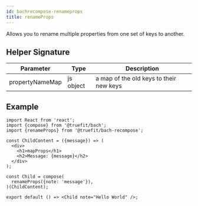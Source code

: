 ```yaml
---
id: bachrecompose-renameprops
title: renameProps
---
```


Allows you to rename multiple properties from one set of keys to another.

## Helper Signature

| Parameter       | Type      | Description                             |
| --------------- | --------- | --------------------------------------- |
| propertyNameMap | js object | a map of the old keys to their new keys |

## Example

```
import React from 'react';
import {compose} from '@truefit/bach';
import {renameProps} from '@truefit/bach-recompose';

const ChildContent = ({message}) => (
  <div>
    <h1>mapProps</h1>
    <h2>Message: {message}</h2>
  </div>
);

const Child = compose(
  renameProps({note: 'message'}),
)(ChildContent);

export default () => <Child note="Hello World" />;
```

